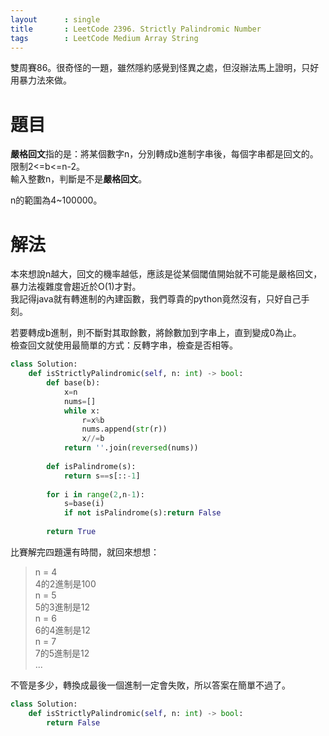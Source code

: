 ```yaml
--- 
layout      : single
title       : LeetCode 2396. Strictly Palindromic Number
tags        : LeetCode Medium Array String
---
```

雙周賽86。很奇怪的一題，雖然隱約感覺到怪異之處，但沒辦法馬上證明，只好用暴力法來做。  

# 題目
**嚴格回文**指的是：將某個數字n，分別轉成b進制字串後，每個字串都是回文的。限制2<=b<=n-2。  
輸入整數n，判斷是不是**嚴格回文**。  

n的範圍為4\~100000。  

# 解法
本來想說n越大，回文的機率越低，應該是從某個閾值開始就不可能是嚴格回文，暴力法複雜度會趨近於O(1)才對。  
我記得java就有轉進制的內建函數，我們尊貴的python竟然沒有，只好自己手刻。  

若要轉成b進制，則不斷對其取餘數，將餘數加到字串上，直到變成0為止。  
檢查回文就使用最簡單的方式：反轉字串，檢查是否相等。  

```python
class Solution:
    def isStrictlyPalindromic(self, n: int) -> bool:
        def base(b):
            x=n
            nums=[]
            while x:
                r=x%b
                nums.append(str(r))
                x//=b
            return ''.join(reversed(nums))
        
        def isPalindrome(s):
            return s==s[::-1]
        
        for i in range(2,n-1):
            s=base(i)
            if not isPalindrome(s):return False
            
        return True
```

比賽解完四題還有時間，就回來想想：  
> n = 4  
> 4的2進制是100  
> n = 5  
> 5的3進制是12  
> n = 6  
> 6的4進制是12  
> n = 7  
> 7的5進制是12  
> ...

不管是多少，轉換成最後一個進制一定會失敗，所以答案在簡單不過了。  

```python
class Solution:
    def isStrictlyPalindromic(self, n: int) -> bool:
        return False
```




